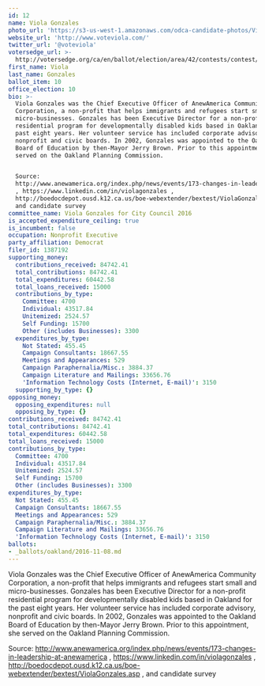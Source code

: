 ```yaml
---
id: 12
name: Viola Gonzales
photo_url: 'https://s3-us-west-1.amazonaws.com/odca-candidate-photos/Viola-Gonzales.png'
website_url: 'http://www.voteviola.com/'
twitter_url: '@voteviola'
votersedge_url: >-
  http://votersedge.org/ca/en/ballot/election/area/42/contests/contest/13237/candidate/130760?&county=Alameda%20County&election_authority_id=1
first_name: Viola
last_name: Gonzales
ballot_item: 10
office_election: 10
bio: >-
  Viola Gonzales was the Chief Executive Officer of AnewAmerica Community
  Corporation, a non-profit that helps immigrants and refugees start small and
  micro-businesses. Gonzales has been Executive Director for a non-profit
  residential program for developmentally disabled kids based in Oakland for the
  past eight years. Her volunteer service has included corporate advisory,
  nonprofit and civic boards. In 2002, Gonzales was appointed to the Oakland
  Board of Education by then-Mayor Jerry Brown. Prior to this appointment, she
  served on the Oakland Planning Commission. 


  Source:
  http://www.anewamerica.org/index.php/news/events/173-changes-in-leadership-at-anewamerica
  , https://www.linkedin.com/in/violagonzales ,
  http://boedocdepot.ousd.k12.ca.us/boe-webextender/bextest/ViolaGonzales.asp ,
  and candidate survey
committee_name: Viola Gonzales for City Council 2016
is_accepted_expenditure_ceiling: true
is_incumbent: false
occupation: Nonprofit Executive
party_affiliation: Democrat
filer_id: 1387192
supporting_money:
  contributions_received: 84742.41
  total_contributions: 84742.41
  total_expenditures: 60442.58
  total_loans_received: 15000
  contributions_by_type:
    Committee: 4700
    Individual: 43517.84
    Unitemized: 2524.57
    Self Funding: 15700
    Other (includes Businesses): 3300
  expenditures_by_type:
    Not Stated: 455.45
    Campaign Consultants: 18667.55
    Meetings and Appearances: 529
    Campaign Paraphernalia/Misc.: 3884.37
    Campaign Literature and Mailings: 33656.76
    'Information Technology Costs (Internet, E-mail)': 3150
  supporting_by_type: {}
opposing_money:
  opposing_expenditures: null
  opposing_by_type: {}
contributions_received: 84742.41
total_contributions: 84742.41
total_expenditures: 60442.58
total_loans_received: 15000
contributions_by_type:
  Committee: 4700
  Individual: 43517.84
  Unitemized: 2524.57
  Self Funding: 15700
  Other (includes Businesses): 3300
expenditures_by_type:
  Not Stated: 455.45
  Campaign Consultants: 18667.55
  Meetings and Appearances: 529
  Campaign Paraphernalia/Misc.: 3884.37
  Campaign Literature and Mailings: 33656.76
  'Information Technology Costs (Internet, E-mail)': 3150
ballots:
- _ballots/oakland/2016-11-08.md
---
```

Viola Gonzales was the Chief Executive Officer of AnewAmerica Community Corporation, a non-profit that helps immigrants and refugees start small and micro-businesses. Gonzales has been Executive Director for a non-profit residential program for developmentally disabled kids based in Oakland for the past eight years. Her volunteer service has included corporate advisory, nonprofit and civic boards. In 2002, Gonzales was appointed to the Oakland Board of Education by then-Mayor Jerry Brown. Prior to this appointment, she served on the Oakland Planning Commission. 

Source: http://www.anewamerica.org/index.php/news/events/173-changes-in-leadership-at-anewamerica , https://www.linkedin.com/in/violagonzales , http://boedocdepot.ousd.k12.ca.us/boe-webextender/bextest/ViolaGonzales.asp , and candidate survey
